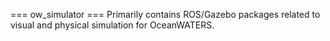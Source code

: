 === ow_simulator ===
Primarily contains ROS/Gazebo packages related to visual and
physical simulation for OceanWATERS.



